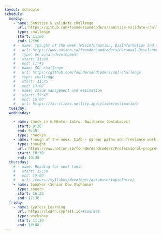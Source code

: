 ```yaml
---
layout: schedule
schedule:
  monday:
    - name: Sanitize & validate challenge
      url: https://github.com/foundersandcoders/sanitize-validate-challenge
      type: challenge
      start: 11:00
      end: 12:00
    # - name: Thought of the week (Misinformation, Disinformation and the threat to Democracy)
    #   url: https://www.notion.so/foundersandcoders/Personal-Development-91fe75c7e2cc4f989954108729a2c834
    #   type: personal-development
    #   start: 11:00
    #   end: 11:45
    # - name: SQL challenge
    #   url: https://github.com/foundersandcoders/sql-challenge
    #   type: challenge
    #   start: 11:45
    #   end: 13:00
    # - name: Issue management and estimation
    #   start: 15:45
    #   end: 16:00
    #   url: https://fac-slides.netlify.app/slides/estimation/
  tuesday:
  wednesday:

    - name: Check in & Mentor Intro. Guilherme [Databases]
      start: 9:30
      end: 9:45
      type: checkin
    - name: Though of the week. CIAG - Career paths and freelance work
      type: thought
      url: https://www.notion.so/foundersandcoders/Professional-progression-support-7a3c713bf582457fb0f7d5717df8aff4
      start: 10:30
      end: 10:45
  thursday:
    # - name: Reading for next topic
    #   start: 15:30
    #   end: 16:00
    #   url: /course/syllabus/developer/database/topicIntro/
    - name: Speaker (Senior Dev Alphonso)
      type: speech
      start: 16:30
      end: 17:30
  friday:
    - name: Cypress Learning
      url: https://learn.cypress.io/#courses
      type: workshop
      start: 11:30
      end: 18:00
---
```

